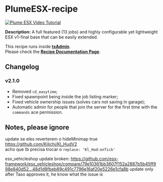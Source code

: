 # PlumeESX-recipe
[![Plume ESX Video Tutorial](https://i.imgur.com/jjUbS1Z.png)](https://www.youtube.com/watch?v=iGfwUCO0RZQ)

**Description:** A full featured (13 jobs) and highly configurable yet lightweight ESX v1-final base that can be easily extended.  

This recipe runs inside [**txAdmin**](https://github.com/tabarra/txAdmin).  
Please check the [**Recipe Documentation Page**](https://github.com/tabarra/txAdmin/blob/master/docs/recipe.md).

## Changelog

### v2.1.0
- Removed `cd_easytime`;
- Fixed spawnpoint being inside the job listing marker;
- Fixed vehicle ownership issues (solves cars not saving in garage);
- Automatic admin for people that join the server for the first time with the `commands` ace permission.


## Notes, please ignore

update se eles reverterem o hideMinimap true  
https://github.com/Kilichi/Kl_HudV2  
acho que tb precisa trocar o `replace: 'Kl_Hud:onTick'`  

esx_vehicleshop update broken:
https://github.com/esx-framework/esx_vehicleshop/compare/79e10361bb3607f152a2887b5b45ff998e840d52...48d1d8fbeb89c491c7796e16af20e5226e1cfa8b
update only after Taso approves it, he know what the issue is
